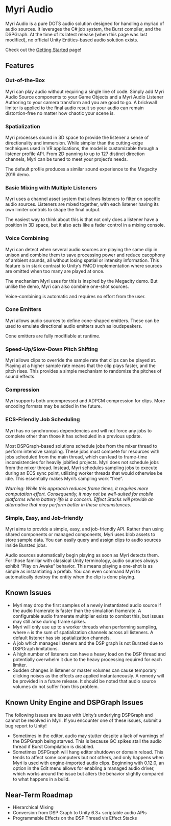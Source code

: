 # Myri Audio

Myri Audio is a pure DOTS audio solution designed for handling a myriad of audio
sources. It leverages the C\# job system, the Burst compiler, and the DSPGraph.
At the time of its latest release (when this page was last modified), no
official Unity Entities-based audio solution exists.

Check out the [Getting Started](Getting%20Started.md) page!

## Features

### Out-of-the-Box

Myri can play audio without requiring a single line of code. Simply add Myri
Audio Source components to your Game Objects and a Myri Audio Listener Authoring
to your camera transform and you are good to go. A brickwall limiter is applied
to the final audio result so your audio can remain distortion-free no matter how
chaotic your scene is.

### Spatialization

Myri processes sound in 3D space to provide the listener a sense of
directionality and immersion. While simpler than the cutting-edge techniques
used in VR applications, the model is customizable through a listener profile
API. From 2D panning to up to 127 distinct direction channels, Myri can be tuned
to meet your project’s needs.

The default profile produces a similar sound experience to the Megacity 2019
demo.

### Basic Mixing with Multiple Listeners

Myri uses a channel asset system that allows listeners to filter on specific
audio sources. Listeners are mixed together, with each listener having its own
limiter controls to shape the final output.

The easiest way to think about this is that not only does a listener have a
position in 3D space, but it also acts like a fader control in a mixing console.

### Voice Combining

Myri can detect when several audio sources are playing the same clip in unison
and combine them to save processing power and reduce cacophony of ambient
sounds, all without losing spatial or intensity information. This feature is in
stark contrast to Unity’s FMOD implementation where sources are omitted when too
many are played at once.

The mechanism Myri uses for this is inspired by the Megacity demo. But unlike
the demo, Myri can also combine one-shot sources.

Voice-combining is automatic and requires no effort from the user.

### Cone Emitters

Myri allows audio sources to define cone-shaped emitters. These can be used to
emulate directional audio emitters such as loudspeakers.

Cone emitters are fully modifiable at runtime.

### Speed-Up/Slow-Down Pitch Shifting

Myri allows clips to override the sample rate that clips can be played at.
Playing at a higher sample rate means that the clip plays faster, and the pitch
rises. This provides a simple mechanism to randomize the pitches of sound
effects.

### Compression

Myri supports both uncompressed and ADPCM compression for clips. More encoding
formats may be added in the future.

### ECS-Friendly Job Scheduling

Myri has no synchronous dependencies and will not force any jobs to complete
other than those it has scheduled in a previous update.

Most DSPGraph-based solutions schedule jobs from the mixer thread to perform
intensive sampling. These jobs must compete for resources with jobs scheduled
from the main thread, which can lead to frame-time inconsistencies for heavily
jobified projects. Myri does not schedule jobs from the mixer thread. Instead,
Myri schedules sampling jobs to execute during an ECS sync point, utilizing
worker threads that would otherwise be idle. This essentially makes Myri’s
sampling work “free”.

*Warning: While this approach reduces frame times, it requires more computation
effort. Consequently, it may not be well-suited for mobile platforms where
battery life is a concern. Effect Stacks will provide an alternative that may
perform better in these circumstances.*

### Simple, Easy, and Job-friendly

Myri aims to provide a simple, easy, and job-friendly API. Rather than using
shared components or managed components, Myri uses blob assets to store sample
data. You can easily query and assign clips to audio sources inside Bursted
jobs.

Audio sources automatically begin playing as soon as Myri detects them. For
those familiar with classical Unity terminology, audio sources always exhibit
“Play on Awake” behavior. This means playing a one-shot is as simple as
instantiating a prefab. You can even command Myri to automatically destroy the
entity when the clip is done playing.

## Known Issues

-   Myri may drop the first samples of a newly instantiated audio source if the
    audio framerate is faster than the simulation framerate. A configurable
    audio framerate multiplier exists to combat this, but issues may still arise
    during frame spikes.
-   Myri will only use up to `n` worker threads when performing sampling, where
    `n` is the sum of spatialization channels across all listeners. A default
    listener has six spatialization channels.
-   A job which manages listeners and the DSP graph is not Bursted due to
    DSPGraph limitations.
-   A high number of listeners can have a heavy load on the DSP thread and
    potentially overwhelm it due to the heavy processing required for each
    limiter.
-   Sudden changes in listener or master volumes can cause temporary clicking
    noises as the effects are applied instantaneously. A remedy will be provided
    in a future release. It should be noted that audio source volumes do not
    suffer from this problem.

## Known Unity Engine and DSPGraph Issues

The following issues are issues with Unity’s underlying DSPGraph and cannot be
resolved in Myri. If you encounter one of these issues, submit a bug report to
Unity!

-   Sometimes in the editor, audio may stutter despite a lack of warnings of the
    DSPGraph being starved. This is because GC spikes stall the audio thread if
    Burst Compilation is disabled.
-   Sometimes DSPGraph will hang editor shutdown or domain reload. This tends to
    affect some computers but not others, and only happens when Myri is used
    with engine-imported audio clips. Beginning with 0.12.0, an option in the
    Edit menu allows for enabling a managed audio driver, which works around the
    issue but alters the behavior slightly compared to what happens in a build.

## Near-Term Roadmap

-   Hierarchical Mixing
-   Conversion from DSP Graph to Unity 6.3+ scriptable audio APIs
-   Programmable Effects on the DSP Thread vis Effect Stacks
